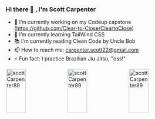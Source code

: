 ### Hi there 👋 , I'm Scott Carpenter


- 🔭 I’m currently working on my Codeup capstone (https://github.com/Clear-to-Close/CleartoClose)
- 🌱 I’m currently learning TailWind CSS
- 📚 I'm currently reading Clean Code by Uncle Bob
- 📫 How to reach me: carpenter.scott22@gmail.com
- ⚡ Fun fact: I practice Brazilian Jiu Jitsu, "oss!"

<div style="display: flex; justify-content: space-evenly">
<img style="height: 120px; width: calc(100% / 3 - 2px)" src="https://github-readme-stats.vercel.app/api/top-langs?username=scottCarpenter89&show_icons=true&locale=en&layout=compact" alt="scottCarpenter89">

<img style="height: 120px; width: calc(100% / 3 - 2px)" src="https://github-readme-stats.vercel.app/api?username=scottCarpenter89&show_icons=true&locale=en" alt="scottCarpenter89" >
<img style="height: 120px; width: calc(100% / 3 - 2px)" src="https://github-readme-streak-stats.herokuapp.com/?user=scottCarpenter89&" alt="scottCarpenter89">
  </div>
  
  



